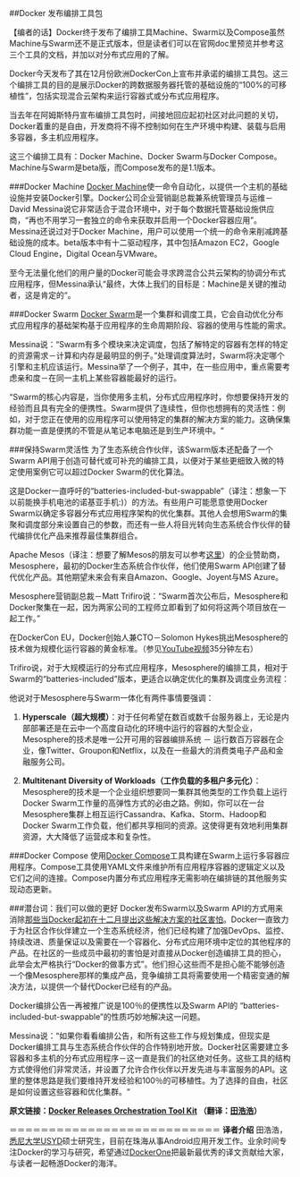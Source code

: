 
##Docker 发布编排工具包

【编者的话】Docker终于发布了编排工具Machine、Swarm以及Compose虽然Machine与Swarm还不是正式版本，但是读者们可以在官网doc里预览并参考这三个工具的文档，并加以对分布式应用的了解。

Docker今天发布了其在12月份欧洲DockerCon上宣布并承诺的编排工具包。这三个编排工具的目的是展示Docker的跨数据服务器托管的基础设施的“100%的可移植性”，包括实现混合云架构来运行容器式或分布式应用程序。

当去年在阿姆斯特丹宣布编排工具包时，间接地回应起初社区对此问题的关切，Docker着重的是自由，开发商将不得不控制如何在生产环境中构建、装载与启用多容器，多主机应用程序。

这三个编排工具有：Docker Machine、Docker Swarm与Docker Compose。Machine与Swarm是beta版，而Compose发布的是1.1版本。


###Docker Machine
[Docker Machine](https://docs.docker.com/machine/)使一命令自动化，以提供一个主机的基础设施并安装Docker引擎。Docker公司企业营销副总裁兼系统管理员与运维－David Messina说它非常适合于混合环境中，对于每个数据托管基础设施供应商，“再也不用学习一套独立的命令来获取并启用一个Docker容器应用”。Messina还说过对于Docker Machine，用户可以使用一个统一的命令来削减跨基础设施的成本。beta版本中有十二驱动程序，其中包括Amazon EC2，Google Cloud Engine，Digital Ocean与VMware。

至今无法量化他们的用户量的Docker可能会寻求跨混合公共云架构的协调分布式应用程序，但Messina承认“最终，大体上我们的目标是：Machine是关键的推动者，这是肯定的“。

###Docker Swarm
[Docker Swarm](https://docs.docker.com/swarm/)是一个集群和调度工具，它会自动优化分布式应用程序的基础架构基于应用程序的生命周期阶段、容器的使用与性能的需求。

Messina说：“Swarm有多个模块来决定调度，包括了解特定的容器有怎样的特定的资源需求－计算和内存是最明显的例子。”处理调度算法时，Swarm将决定哪个引擎和主机应该运行。Messina举了一个例子，其中，在一些应用中，重点需要考虑亲和度－在同一主机上某些容器能最好的运行。

“Swarm的核心内容是，当你使用多主机，分布式应用程序时，你想要保持开发的经验而且具有完全的便携性。Swarm提供了连续性，但你也想拥有的灵活性：例如，对于您正在使用的应用程序可以使用特定的集群的解决方案的能力。这确保集群功能一直是便携的不管是从笔记本电脑还是到生产环境中。“

###保持Swarm灵活性
为了生态系统合作伙伴，该Swarm版本还配备了一个Swarm API用于创造可替代或可补充的编排工具，以便对于某些更细致入微的特定使用案例它可以超过Docker Swarm的优化算法。

这是Docker一直呼吁的“batteries-included-but-swappable”（译注：想象一下以前能换手机电池的诺基亚手机:)）的方法。有些用户可能愿意使用Docker Swarm以确定多容器分布式应用程序架构的优化集群。其他人会想用Swarm的集聚和调度部分来设置自己的参数，而还有一些人将目光转向生态系统合作伙伴的替代编排优化产品来推荐最佳集群组合。

Apache Mesos（译注：想要了解Mesos的朋友可以参考[这里](http://dockerone.com/topic/Mesos)）的企业赞助商，Mesosphere，最初的Docker生态系统合作伙伴，他们使用Swarm API创建了替代优化产品。其他期望未来会有来自Amazon、Google、Joyent与MS Azure。

Mesosphere营销副总裁－Matt Trifiro说：“Swarm首次公布后，Mesosphere和Docker聚集在一起，因为两家公司的工程师立即看到了如何将这两个项目放在一起工作。”

在DockerCon EU，Docker创始人兼CTO－Solomon Hykes挑出Mesosphere的技术做为规模化运行容器的黄金标准。（参见[YouTube视频](https://www.youtube.com/watch?v=sGWQ8WiGN8Y)35分钟左右）

Trifiro说，对于大规模运行的分布式应用程序，Mesosphere的编排工具，相对于Swarm的“batteries-included”版本，更适合以确定优化的集群及调度业务流程：

他说对于Mesosphere与Swarm一体化有两件事情要强调：

1. **Hyperscale（超大规模）**：对于任何希望在数百或数千台服务器上，无论是内部部署还是在云中一个高度自动化的环境中运行的容器的大型企业，Mesosphere的技术是唯一公开可用的容器编排系统 － 运行数百万容器在企业，像Twitter、Groupon和Netflix，以及在一些最大的消费类电子产品和金融服务公司。

2. **Multitenant Diversity of Workloads（工作负载的多租户多元化）**：Mesosphere的技术是一个企业组织想要同一集群其他类型的工作负载上运行Docker Swarm工作量的高弹性方​​式的必由之路。例如，你可以在一台Mesosphere集群上相互运行Cassandra、Kafka、Storm、Hadoop和Docker Swarm工作负载，他们都共享相同的资源。这使得更有效地利用集群资源，大大降低了运营成本和复杂性。

###Docker Compose
使用[Docker Compose](https://docs.docker.com/compose)工具构建在Swarm上运行多容器应用程序。Compose工具使用YAML文件来维护所有应用程序容器的逻辑定义以及它们之间的连接。Compose内置分布式应用程序无需影响在编排链的其他服务实现动态更新。

###潜台词：我们可以做的更好
Docker发布Swarm以及Swarm API的方式用来消除[那些当Docker起初在十二月提出这些解决方案的社区害怕](http://thenewstack.io/docker-extends-platform-story-for-app-development-and-deployment-st-scale/)。Docker一直致力于为社区合作伙伴建立一个生态系统经济，他们已经构建了加强DevOps、监控、持续改进、质量保证以及需要在一个容器化、分布式应用环境中定位的其他程序的产品。在社区的一些成员中最初的害怕是对直接从Docker创造编排工具的担心，此举会太严格执行“Docker的做事方式”。他们担心这些而不是担心能不能够创造一个像Mesosphere那样的集成产品，竞争编排工具将需要使用一个精密变通的解决方法，以提供一个替代Docker已经有的产品。

Docker编排公告一再被推广说是100％的便携性以及Swarm API的 “batteries-included-but-swappable”的性质巧妙地解决这一问题。

Messina说：“如果你看看编排公告，和所有这些工作与规划集成，但现实是Docker编排工具与生态系统合作伙伴的合作特别地开放。Docker社区需要建立多容器和多主机的分布式应用程序－这一直是我们的社区绝对任务。这些工具的结构方式使得他们非常灵活，并设置了允许合作伙伴以开发先进与丰富服务的API。这里的整体思路是我们要维持开发经验和100％的可移植性。为了选择的自由，社区是如何设置这些容器和优化集群。“

**原文链接：[Docker Releases Orchestration Tool Kit](http://thenewstack.io/orchestration-toolkit-release-aims-prove-dockers-commitment-flexibility-community-ecosystem/) （翻译：[田浩浩](https://github.com/llitfkitfk)）**

＝＝＝＝＝＝＝＝＝＝＝＝＝＝＝＝＝＝＝＝＝＝＝＝＝＝＝
**译者介绍**
田浩浩，[悉尼大学USYD](http://sydney.edu.au/engineering/it/)硕士研究生，目前在珠海从事Android应用开发工作。业余时间专注Docker的学习与研究，希望通过[DockerOne](http://dockerone.com/)把最新最优秀的译文贡献给大家，与读者一起畅游Docker的海洋。